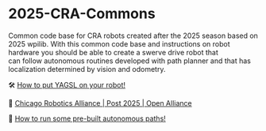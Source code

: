 # 2025-CRA-Commons
Common code base for CRA robots created after the 2025 season based on 2025 wpilib. With this common 
code base and instructions on robot hardware you should be able to create a swerve drive robot that\
can follow autonomous routines developed with path planner and that has localization determined by 
vision and odometry.

🛠️ [How to put YAGSL on your robot!](https://github.com/Chicago-Robotics-Alliance/documentation/blob/main/2025_YAGSL.md)

🔗 [Chicago Robotics Alliance | Post 2025 | Open Alliance](https://www.chiefdelphi.com/t/chicago-robotics-alliance-post-2025-open-alliance/503770)

🤖 [How to run some pre-built autonomous paths!](https://github.com/Chicago-Robotics-Alliance/documentation/blob/main/2025_PathPlanner.md)
